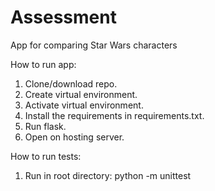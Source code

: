 # Assessment
App for comparing Star Wars characters

How to run app:

1. Clone/download repo.
2. Create virtual environment.
3. Activate virtual environment.
4. Install the requirements in requirements.txt.
5. Run flask.
6. Open on hosting server.

How to run tests:

1. Run in root directory:
   python -m unittest
